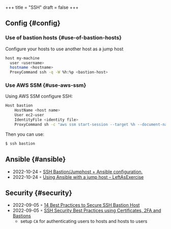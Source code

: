 +++
title = "SSH"
draft = false
+++

## Config {#config}


### Use of bastion hosts {#use-of-bastion-hosts}

Configure your hosts to use another host as a jump host

```sh
host my-machine
  user <username>
  hostname <hostname>
  ProxyCommand ssh -q -W %h:%p <bastion-host>
```


### Use AWS SSM {#use-aws-ssm}

Using AWS SSM configure SSH:

```sh
Host bastion
    HostName <host name>
    User ec2-user
    IdentityFile <identity file>
    ProxyCommand sh -c "aws ssm start-session --target %h --document-name AWS-StartSSHSession --parameters 'portNumber=%p'"
```

Then you can use:

```sh
$ ssh bastion
```


## Ansible {#ansible}

-   2022-10-24 ◦ [SSH Bastion/Jumphost + Ansible configuration.](https://blog.keyboardinterrupt.com/ansible-jumphost/)
-   2022-10-24 ◦ [Using Ansible with a jump host – LeftAsExercise](https://leftasexercise.com/2019/12/23/using-ansible-with-a-jump-host/)


## Security {#security}

-   2022-09-05 ◦ [14 Best Practices to Secure SSH Bastion Host](https://goteleport.com/blog/security-hardening-ssh-bastion-best-practices/)
-   2022-09-05 ◦ [SSH Security Best Practices using Certificates, 2FA and Bastions](https://goteleport.com/blog/how-to-ssh-properly/)
    -   setup `CA` for authenticating users to hosts and hosts to users
